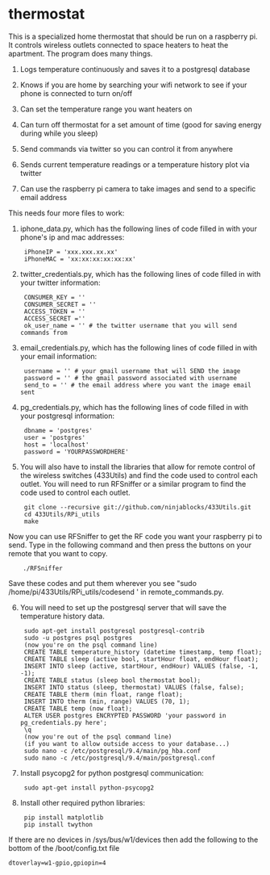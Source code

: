 # thermostat

This is a specialized home thermostat that should be run on a raspberry pi.  It controls wireless outlets connected to space heaters to heat the apartment.  The program does many things.

1) Logs temperature continuously and saves it to a postgresql database

2) Knows if you are home by searching your wifi network to see if your phone is connected to turn on/off

3) Can set the temperature range you want heaters on

4) Can turn off thermostat for a set amount of time (good for saving energy during while you sleep)

5) Send commands via twitter so you can control it from anywhere

6) Sends current temperature readings or a temperature history plot via twitter

7) Can use the raspberry pi camera to take images and send to a specific email address

This needs four more files to work:

1) iphone_data.py, which has the following lines of code filled in with your phone's ip and mac addresses:

        iPhoneIP = 'xxx.xxx.xx.xx'
        iPhoneMAC = 'xx:xx:xx:xx:xx:xx'

2) twitter_credentials.py, which has the following lines of code filled in with your twitter information:

        CONSUMER_KEY = ''
        CONSUMER_SECRET = ''
        ACCESS_TOKEN = ''
        ACCESS_SECRET =''
        ok_user_name = '' # the twitter username that you will send commands from

3) email_credentials.py, which has the following lines of code filled in with your email information:

        username = '' # your gmail username that will SEND the image
        password = '' # the gmail password associated with username
        send_to = '' # the email address where you want the image email sent

4) pg_credentials.py, which has the following lines of code filled in with your postgresql information:

        dbname = 'postgres'
        user = 'postgres'
        host = 'localhost'
        password = 'YOURPASSWORDHERE'

5) You will also have to install the libraries that allow for remote control of the wireless switches (433Utils) and find the code used to control each outlet.  You will need to run RFSniffer or a similar program to find the code used to control each outlet.

        git clone --recursive git://github.com/ninjablocks/433Utils.git
        cd 433Utils/RPi_utils
        make
	
Now you can use RFSniffer to get the RF code you want your raspberry pi to send.  Type in the following command and then press the buttons on your remote that you want to copy.

        ./RFSniffer

Save these codes and put them wherever you see "sudo /home/pi/433Utils/RPi_utils/codesend ' in remote_commands.py.


6) You will need to set up the postgresql server that will save the temperature history data.

        sudo apt-get install postgresql postgresql-contrib
        sudo -u postgres psql postgres
        (now you're on the psql command line)
        CREATE TABLE temperature_history (datetime timestamp, temp float);
        CREATE TABLE sleep (active bool, startHour float, endHour float);
        INSERT INTO sleep (active, startHour, endHour) VALUES (false, -1, -1);
        CREATE TABLE status (sleep bool thermostat bool);
        INSERT INTO status (sleep, thermostat) VALUES (false, false);
        CREATE TABLE therm (min float, range float);
        INSERT INTO therm (min, range) VALUES (70, 1);
        CREATE TABLE temp (now float);
        ALTER USER postgres ENCRYPTED PASSWORD 'your password in pg_credentials.py here';
        \q
        (now you're out of the psql command line)
        (if you want to allow outside access to your database...)
        sudo nano -c /etc/postgresql/9.4/main/pg_hba.conf
        sudo nano -c /etc/postgresql/9.4/main/postgresql.conf

7) Install psycopg2 for python postgresql communication:

        sudo apt-get install python-psycopg2
	
8) Install other required python libraries:

        pip install matplotlib
        pip install twython
	
If there are no devices in /sys/bus/w1/devices then add the following to the bottom of the /boot/config.txt file
        
	dtoverlay=w1-gpio,gpiopin=4

